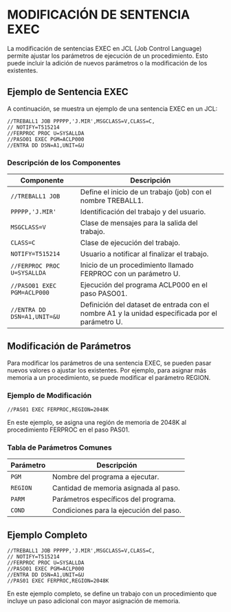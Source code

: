 # MODIFICACIÓN DE SENTENCIA EXEC

La modificación de sentencias EXEC en JCL (Job Control Language) permite ajustar los parámetros de ejecución de un procedimiento. Esto puede incluir la adición de nuevos parámetros o la modificación de los existentes.

## Ejemplo de Sentencia EXEC

A continuación, se muestra un ejemplo de una sentencia EXEC en un JCL:

```jcl
//TREBALL1 JOB PPPPP,'J.MIR',MSGCLASS=V,CLASS=C,
// NOTIFY=T515214
//FERPROC PROC U=SYSALLDA
//PASO01 EXEC PGM=ACLP000
//ENTRA DD DSN=A1,UNIT=&U
```

### Descripción de los Componentes

| Componente | Descripción |
|------------|-------------|
| `//TREBALL1 JOB` | Define el inicio de un trabajo (job) con el nombre TREBALL1. |
| `PPPPP,'J.MIR'` | Identificación del trabajo y del usuario. |
| `MSGCLASS=V` | Clase de mensajes para la salida del trabajo. |
| `CLASS=C` | Clase de ejecución del trabajo. |
| `NOTIFY=T515214` | Usuario a notificar al finalizar el trabajo. |
| `//FERPROC PROC U=SYSALLDA` | Inicio de un procedimiento llamado FERPROC con un parámetro U. |
| `//PASO01 EXEC PGM=ACLP000` | Ejecución del programa ACLP000 en el paso PASO01. |
| `//ENTRA DD DSN=A1,UNIT=&U` | Definición del dataset de entrada con el nombre A1 y la unidad especificada por el parámetro U. |

## Modificación de Parámetros

Para modificar los parámetros de una sentencia EXEC, se pueden pasar nuevos valores o ajustar los existentes. Por ejemplo, para asignar más memoria a un procedimiento, se puede modificar el parámetro REGION.

### Ejemplo de Modificación

```jcl
//PAS01 EXEC FERPROC,REGION=2048K
```

En este ejemplo, se asigna una región de memoria de 2048K al procedimiento FERPROC en el paso PAS01.

### Tabla de Parámetros Comunes

| Parámetro | Descripción |
|-----------|-------------|
| `PGM` | Nombre del programa a ejecutar. |
| `REGION` | Cantidad de memoria asignada al paso. |
| `PARM` | Parámetros específicos del programa. |
| `COND` | Condiciones para la ejecución del paso. |

## Ejemplo Completo

```jcl
//TREBALL1 JOB PPPPP,'J.MIR',MSGCLASS=V,CLASS=C,
// NOTIFY=T515214
//FERPROC PROC U=SYSALLDA
//PASO01 EXEC PGM=ACLP000
//ENTRA DD DSN=A1,UNIT=&U
//PAS01 EXEC FERPROC,REGION=2048K
```

En este ejemplo completo, se define un trabajo con un procedimiento que incluye un paso adicional con mayor asignación de memoria.
